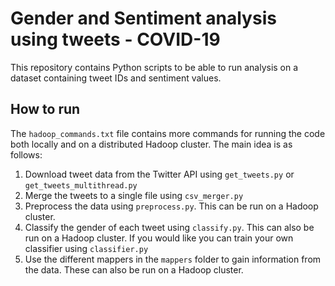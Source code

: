 # Gender and Sentiment analysis using tweets - COVID-19
This repository contains Python scripts to be able to run analysis on a dataset containing tweet IDs and sentiment values. 

## How to run
The `hadoop_commands.txt` file contains more commands for running the code both locally and on a distributed Hadoop cluster. The main idea is as follows:

1. Download tweet data from the Twitter API using `get_tweets.py` or `get_tweets_multithread.py`
2. Merge the tweets to a single file using `csv_merger.py`
3. Preprocess the data using `preprocess.py`. This can be run on a Hadoop cluster.
4. Classify the gender of each tweet using `classify.py`. This can also be run on a Hadoop cluster. If you would like you can train your own classifier using `classifier.py`
5. Use the different mappers in the `mappers` folder to gain information from the data. These can also be run on a Hadoop cluster.